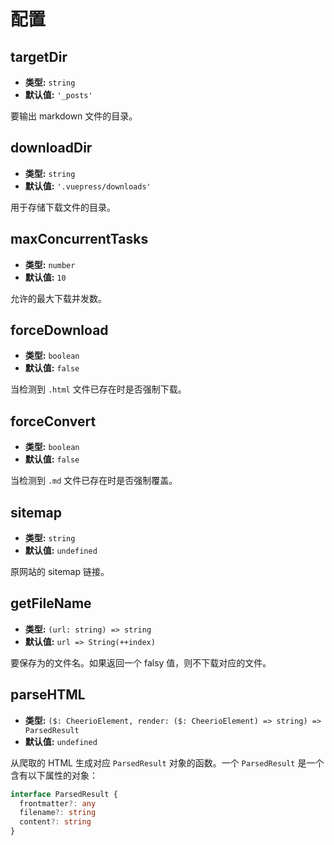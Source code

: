 # 配置

## targetDir

- **类型:** `string`
- **默认值:** `'_posts'`

要输出 markdown 文件的目录。

## downloadDir

- **类型:** `string`
- **默认值:** `'.vuepress/downloads'`

用于存储下载文件的目录。

## maxConcurrentTasks

- **类型:** `number`
- **默认值:** `10`

允许的最大下载并发数。

## forceDownload

- **类型:** `boolean`
- **默认值:** `false`

当检测到 `.html` 文件已存在时是否强制下载。

## forceConvert

- **类型:** `boolean`
- **默认值:** `false`

当检测到 `.md` 文件已存在时是否强制覆盖。

## sitemap

- **类型:** `string`
- **默认值:** `undefined`

原网站的 sitemap 链接。

## getFileName

- **类型:** `(url: string) => string`
- **默认值:** `url => String(++index)`

要保存为的文件名。如果返回一个 falsy 值，则不下载对应的文件。

## parseHTML

- **类型:** `($: CheerioElement, render: ($: CheerioElement) => string) => ParsedResult`
- **默认值:** `undefined`

从爬取的 HTML 生成对应 `ParsedResult` 对象的函数。一个 `ParsedResult` 是一个含有以下属性的对象：

```ts
interface ParsedResult {
  frontmatter?: any
  filename?: string
  content?: string
}
```
